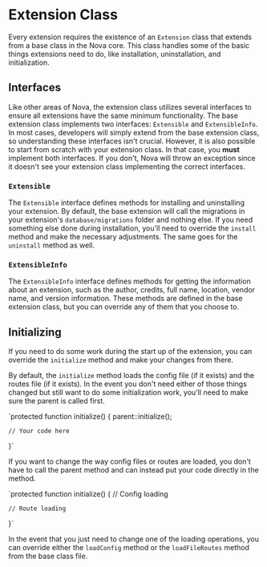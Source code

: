 # Extension Class

Every extension requires the existence of an `Extension` class that extends from a base class in the Nova core. This class handles some of the basic things extensions need to do, like installation, uninstallation, and initialization.

## Interfaces

Like other areas of Nova, the extension class utilizes several interfaces to ensure all extensions have the same minimum functionality. The base extension class implements two interfaces: `Extensible` and `ExtensibleInfo`. In most cases, developers will simply extend from the base extension class, so understanding these interfaces isn't crucial. However, it is also possible to start from scratch with your extension class. In that case, you __must__ implement both interfaces. If you don't, Nova will throw an exception since it doesn't see your extension class implementing the correct interfaces.

### `Extensible`

The `Extensible` interface defines methods for installing and uninstalling your extension. By default, the base extension will call the migrations in your extension's `database/migrations` folder and nothing else. If you need something else done during installation, you'll need to override the `install` method and make the necessary adjustments. The same goes for the `uninstall` method as well.

### `ExtensibleInfo`

The `ExtensibleInfo` interface defines methods for getting the information about an extension, such as the author, credits, full name, location, vendor name, and version information. These methods are defined in the base extension class, but you can override any of them that you choose to.

## Initializing

If you need to do some work during the start up of the extension, you can override the `initialize` method and make your changes from there.

By default, the `initialize` method loads the config file (if it exists) and the routes file (if it exists). In the event you don't need either of those things changed but still want to do some initialization work, you'll need to make sure the parent is called first.

`protected function initialize()
{
	parent::initialize();

	// Your code here
}`

If you want to change the way config files or routes are loaded, you don't have to call the parent method and can instead put your code directly in the method.

`protected function initialize()
{
	// Config loading

	// Route loading
}`

In the event that you just need to change one of the loading operations, you can override either the `loadConfig` method or the `loadFileRoutes` method from the base class file.
